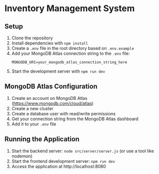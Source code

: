 
# Inventory Management System

## Setup

1. Clone the repository
2. Install dependencies with `npm install`
3. Create a `.env` file in the root directory based on `.env.example`
4. Add your MongoDB Atlas connection string to the `.env` file:
   ```
   MONGODB_URI=your_mongodb_atlas_connection_string_here
   ```
5. Start the development server with `npm run dev`

## MongoDB Atlas Configuration

1. Create an account on MongoDB Atlas (https://www.mongodb.com/cloud/atlas)
2. Create a new cluster
3. Create a database user with read/write permissions
4. Get your connection string from the MongoDB Atlas dashboard
5. Add it to your `.env` file

## Running the Application

1. Start the backend server: `node src/server/server.js` (or use a tool like nodemon)
2. Start the frontend development server: `npm run dev`
3. Access the application at http://localhost:8080

